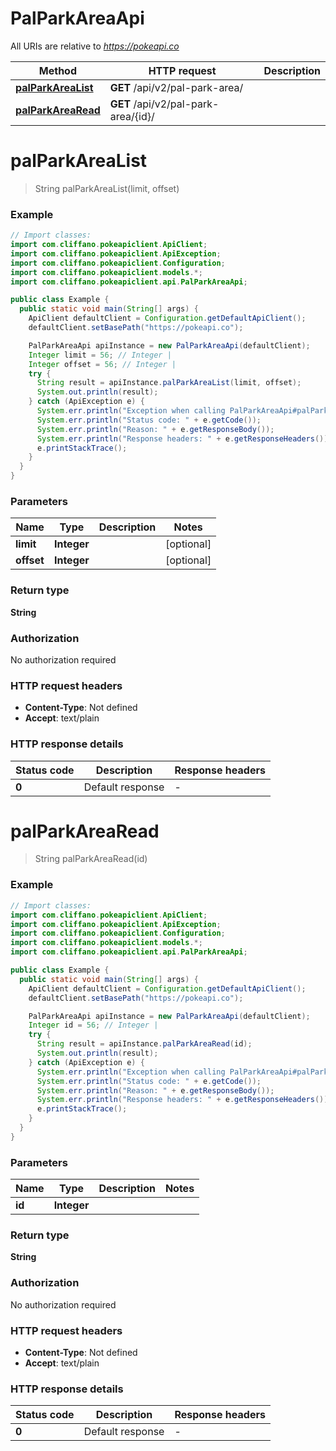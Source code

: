 # PalParkAreaApi

All URIs are relative to *https://pokeapi.co*

| Method | HTTP request | Description |
|------------- | ------------- | -------------|
| [**palParkAreaList**](PalParkAreaApi.md#palParkAreaList) | **GET** /api/v2/pal-park-area/ |  |
| [**palParkAreaRead**](PalParkAreaApi.md#palParkAreaRead) | **GET** /api/v2/pal-park-area/{id}/ |  |


<a id="palParkAreaList"></a>
# **palParkAreaList**
> String palParkAreaList(limit, offset)



### Example
```java
// Import classes:
import com.cliffano.pokeapiclient.ApiClient;
import com.cliffano.pokeapiclient.ApiException;
import com.cliffano.pokeapiclient.Configuration;
import com.cliffano.pokeapiclient.models.*;
import com.cliffano.pokeapiclient.api.PalParkAreaApi;

public class Example {
  public static void main(String[] args) {
    ApiClient defaultClient = Configuration.getDefaultApiClient();
    defaultClient.setBasePath("https://pokeapi.co");

    PalParkAreaApi apiInstance = new PalParkAreaApi(defaultClient);
    Integer limit = 56; // Integer | 
    Integer offset = 56; // Integer | 
    try {
      String result = apiInstance.palParkAreaList(limit, offset);
      System.out.println(result);
    } catch (ApiException e) {
      System.err.println("Exception when calling PalParkAreaApi#palParkAreaList");
      System.err.println("Status code: " + e.getCode());
      System.err.println("Reason: " + e.getResponseBody());
      System.err.println("Response headers: " + e.getResponseHeaders());
      e.printStackTrace();
    }
  }
}
```

### Parameters

| Name | Type | Description  | Notes |
|------------- | ------------- | ------------- | -------------|
| **limit** | **Integer**|  | [optional] |
| **offset** | **Integer**|  | [optional] |

### Return type

**String**

### Authorization

No authorization required

### HTTP request headers

 - **Content-Type**: Not defined
 - **Accept**: text/plain

### HTTP response details
| Status code | Description | Response headers |
|-------------|-------------|------------------|
| **0** | Default response |  -  |

<a id="palParkAreaRead"></a>
# **palParkAreaRead**
> String palParkAreaRead(id)



### Example
```java
// Import classes:
import com.cliffano.pokeapiclient.ApiClient;
import com.cliffano.pokeapiclient.ApiException;
import com.cliffano.pokeapiclient.Configuration;
import com.cliffano.pokeapiclient.models.*;
import com.cliffano.pokeapiclient.api.PalParkAreaApi;

public class Example {
  public static void main(String[] args) {
    ApiClient defaultClient = Configuration.getDefaultApiClient();
    defaultClient.setBasePath("https://pokeapi.co");

    PalParkAreaApi apiInstance = new PalParkAreaApi(defaultClient);
    Integer id = 56; // Integer | 
    try {
      String result = apiInstance.palParkAreaRead(id);
      System.out.println(result);
    } catch (ApiException e) {
      System.err.println("Exception when calling PalParkAreaApi#palParkAreaRead");
      System.err.println("Status code: " + e.getCode());
      System.err.println("Reason: " + e.getResponseBody());
      System.err.println("Response headers: " + e.getResponseHeaders());
      e.printStackTrace();
    }
  }
}
```

### Parameters

| Name | Type | Description  | Notes |
|------------- | ------------- | ------------- | -------------|
| **id** | **Integer**|  | |

### Return type

**String**

### Authorization

No authorization required

### HTTP request headers

 - **Content-Type**: Not defined
 - **Accept**: text/plain

### HTTP response details
| Status code | Description | Response headers |
|-------------|-------------|------------------|
| **0** | Default response |  -  |

